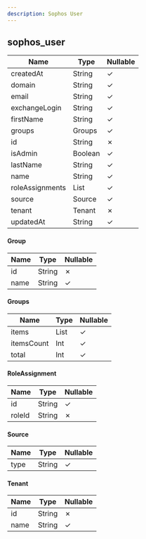 ```yaml
---
description: Sophos User
---
```

sophos_user
-----------

| **Name**        | **Type**             | **Nullable** |
| --------------- | -------------------- | ------------ |
| createdAt       | String               | &check;      |
| domain          | String               | &check;      |
| email           | String               | &check;      |
| exchangeLogin   | String               | &check;      |
| firstName       | String               | &check;      |
| groups          | Groups               | &check;      |
| id              | String               | &cross;      |
| isAdmin         | Boolean              | &check;      |
| lastName        | String               | &check;      |
| name            | String               | &check;      |
| roleAssignments | List<RoleAssignment> | &check;      |
| source          | Source               | &check;      |
| tenant          | Tenant               | &cross;      |
| updatedAt       | String               | &check;      |

#### Group
| **Name** | **Type** | **Nullable** |
| -------- | -------- | ------------ |
| id       | String   | &cross;      |
| name     | String   | &check;      |

#### Groups
| **Name**   | **Type**    | **Nullable** |
| ---------- | ----------- | ------------ |
| items      | List<Group> | &check;      |
| itemsCount | Int         | &check;      |
| total      | Int         | &check;      |

#### RoleAssignment
| **Name** | **Type** | **Nullable** |
| -------- | -------- | ------------ |
| id       | String   | &check;      |
| roleId   | String   | &cross;      |

#### Source
| **Name** | **Type** | **Nullable** |
| -------- | -------- | ------------ |
| type     | String   | &check;      |

#### Tenant
| **Name** | **Type** | **Nullable** |
| -------- | -------- | ------------ |
| id       | String   | &cross;      |
| name     | String   | &check;      |
